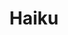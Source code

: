 ---
description: Haiku is an open-source operating system that specifically targets personal
  computing. Inspired by the BeOS, Haiku is fast, simple to use, easy to learn and
  yet very powerful.
layout: stand
logo: stands/haiku/logo.png
new_this_year: "Since last FOSDEM we had a Beta2 release last June which fixes 900\
  \ bugs from Beta1 and adds 2800 commits to it:\r\nIt brings HiDPI support.\r\nDuring\
  \ GSoC2020 the Input Preferences were reworked a lot to handle multiple devices.\r\
  \nThe Installation now supports excluding optional packages that are included on\
  \ the installation medium.\r\nAnd there is even an upgrade path available from Haiku\
  \ R1 Beta 1 to Beta 2 so you don't have to reinstall.\r\nHardware support is also\
  \ improved, with NVMe drives, and improvements on XHCI.\r\nDocumentation was also\
  \ improved, like on the layout support.\r\nThe WebKit version used by WebPositive\
  \ was updated.\r\n\r\nVarious applications were also ported or updated like LibreOffice,\
  \ Telegram, Okular, Krita, AQEMU\u2026 and some more games.\r\nAnd new applications\
  \ are also written, like Medo, a video editor.\r\n\r\nWe also ran a system sounds\
  \ contest, and started a wallpaper contest.\r\n\r\nWhile we focus on x86, ports\
  \ to other architectures is still ongoing, and might give some interesting updates\
  \ in the coming year."
showcase: "We will be demonstrating all the neat features that makes Haiku special\
  \ for us: indexed metadata in the filesystem, x-ray navigation, sliding tabs and\
  \ window grouping\u2026\r\nWe also want to hear from people testing Haiku, how it\
  \ worked for them, or not. We will guide you to create bug reports.\r\nWe will walk\
  \ curious people into installing Haiku in a VM or on real hardware.\r\nAnd we love\
  \ stories of fond memories of BeOS and how Haiku brings those back.\r\n\r\nPeople\
  \ interested into coding can also meet our developers, see where they can learn\
  \ to program their own application, or write a recipe for HaikuPorter to port an\
  \ existing one.\r\nAnd you'll see the faces of some coders you maybe already know\
  \ from the IRC channels.\r\n\r\nOh, and while we won't be able to get your DVDs\
  \ hand-to-hand, we still have some to ship :-)"
themes:
- Operating systems
title: Haiku
website: https://www.haiku-os.org/
show_on_overview: true
---